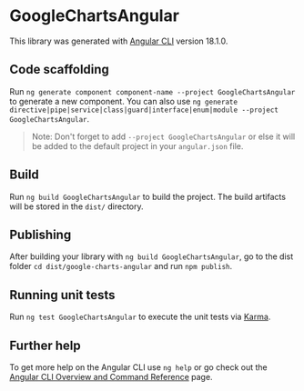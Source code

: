# GoogleChartsAngular

This library was generated with [Angular CLI](https://github.com/angular/angular-cli) version 18.1.0.

## Code scaffolding

Run `ng generate component component-name --project GoogleChartsAngular` to generate a new component. You can also use `ng generate directive|pipe|service|class|guard|interface|enum|module --project GoogleChartsAngular`.
> Note: Don't forget to add `--project GoogleChartsAngular` or else it will be added to the default project in your `angular.json` file. 

## Build

Run `ng build GoogleChartsAngular` to build the project. The build artifacts will be stored in the `dist/` directory.

## Publishing

After building your library with `ng build GoogleChartsAngular`, go to the dist folder `cd dist/google-charts-angular` and run `npm publish`.

## Running unit tests

Run `ng test GoogleChartsAngular` to execute the unit tests via [Karma](https://karma-runner.github.io).

## Further help

To get more help on the Angular CLI use `ng help` or go check out the [Angular CLI Overview and Command Reference](https://angular.dev/tools/cli) page.

